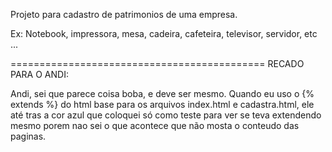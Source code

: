 Projeto para cadastro de patrimonios de uma empresa. 

Ex: Notebook, impressora, mesa, cadeira, cafeteira, televisor, servidor, etc ...
    
============================================
RECADO PARA O ANDI:

Andi, sei que parece coisa boba, e deve ser mesmo. 
Quando eu uso o {% extends %} do html base para os arquivos
index.html e cadastra.html, ele até tras a cor azul que coloquei
só como teste para ver se teva extendendo mesmo porem nao sei o que 
acontece que não mosta o conteudo das paginas.